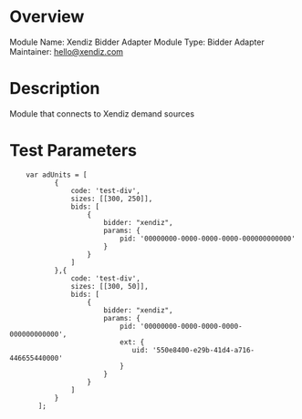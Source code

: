# Overview

Module Name: Xendiz Bidder Adapter
Module Type: Bidder Adapter
Maintainer: hello@xendiz.com

# Description

Module that connects to Xendiz demand sources

# Test Parameters
```
    var adUnits = [
           {
               code: 'test-div',
               sizes: [[300, 250]],
               bids: [
                   {
                       bidder: "xendiz",
                       params: {
                           pid: '00000000-0000-0000-0000-000000000000'
                       }
                   }
               ]
           },{
               code: 'test-div',
               sizes: [[300, 50]],
               bids: [
                   {
                       bidder: "xendiz",
                       params: {
                           pid: '00000000-0000-0000-0000-000000000000',
                           ext: {
                              uid: '550e8400-e29b-41d4-a716-446655440000'
                           }
                       }
                   }
               ]
           }
       ];
```